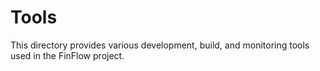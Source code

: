 # Tools

This directory provides various development, build, and monitoring tools used in the FinFlow project.
